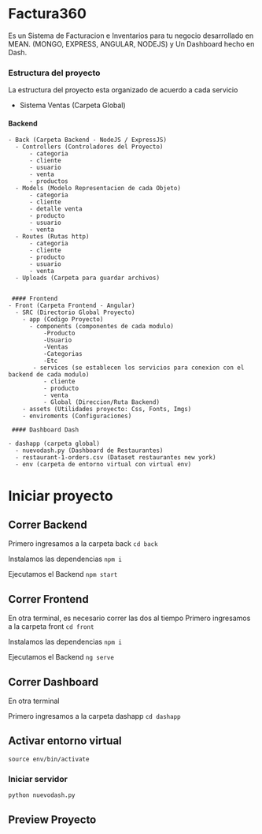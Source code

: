 # Factura360

Es un Sistema de Facturacion e Inventarios para tu negocio desarrollado en MEAN. (MONGO, EXPRESS, ANGULAR, NODEJS) y Un Dashboard hecho en Dash.


### Estructura del proyecto 
La estructura del proyecto esta organizado de acuerdo a cada servicio 
- Sistema Ventas (Carpeta Global)

#### Backend
    - Back (Carpeta Backend - NodeJS / ExpressJS)
      - Controllers (Controladores del Proyecto)
          - categoria
          - cliente
          - usuario
          - venta
          - productos
      - Models (Modelo Representacion de cada Objeto)
          - categoria
          - cliente
          - detalle venta
          - producto
          - usuario
          - venta 
      - Routes (Rutas http)
          - categoria
          - cliente
          - producto
          - usuario
          - venta 
      - Uploads (Carpeta para guardar archivos) 
      
      
     #### Frontend 
    - Front (Carpeta Frontend - Angular)
      - SRC (Directorio Global Proyecto)
        - app (Codigo Proyecto)
          - components (componentes de cada modulo)
              -Producto
              -Usuario
              -Ventas
              -Categorias
              -Etc
           - services (se establecen los servicios para conexion con el backend de cada modulo)
              - cliente
              - producto
              - venta
              - Global (Direccion/Ruta Backend) 
        - assets (Utilidades proyecto: Css, Fonts, Imgs)
        - enviroments (Configuraciones)
        
     #### Dashboard Dash
        
    - dashapp (carpeta global)
      - nuevodash.py (Dashboard de Restaurantes)
      - restaurant-1-orders.csv (Dataset restaurantes new york)
      - env (carpeta de entorno virtual con virtual env)
      

 
 
 # Iniciar proyecto
 
 ## Correr Backend 
 Primero ingresamos a la carpeta back
 `cd back`
 
 Instalamos las dependencias
 `npm i`
 
 Ejecutamos el Backend
 `npm start`


 ## Correr Frontend 
 En otra terminal, es necesario correr las dos al tiempo
 Primero ingresamos a la carpeta front
 `cd front`
 
 Instalamos las dependencias
 `npm i`
 
 Ejecutamos el Backend
 `ng serve`



## Correr Dashboard
En otra terminal

 Primero ingresamos a la carpeta dashapp
 `cd dashapp`

## Activar entorno virtual
 `source env/bin/activate`

### Iniciar servidor
`python nuevodash.py`

## Preview Proyecto

